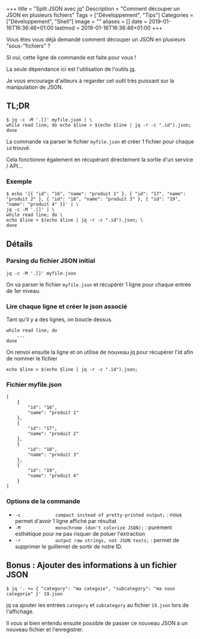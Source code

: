 +++
title = "Split JSON avec jq"
Description = "Comment découper un JSON en plusieurs fichiers"
Tags = ["Développement", "Tips"]
Categories = ["Développement", "Shell"]
image = ""
aliases = []
date = 2019-01-16T16:36:46+01:00
lastmod = 2019-01-16T16:36:46+01:00
+++

Vous êtes vous déjà demandé comment découper un JSON en plusieurs "sous-"fichiers" ?

Si oui, cette ligne de commande est faite pour vous !

La seule dépendance ici est l'utilisation de l'outils [jq](https://stedolan.github.io/jq/).

Je vous encourage d'ailleurs à regarder cet outil très puissant sur la manipulation de JSON.

## TL;DR

```
$ jq -c -M '.[]' myfile.json | \
while read line; do echo $line > $(echo $line | jq -r -c ".id").json; done
```

La commande va parser le fichier `myfile.json` et créer 1 fichier pour chaque `id` trouvé.

Cela fonctionne également en récupérant directement la sortie d'un service / API...

### Exemple

```
$ echo '[{ "id": "16", "name": "produit 1" }, { "id": "17", "name": "produit 2" }, { "id": "18", "name": "produit 3" }, { "id": "19", "name": "produit 4" }]' | \
jq -c -M '.[]' | \
while read line; do \
echo $line > $(echo $line | jq -r -c ".id").json; \
done
```

## Détails

### Parsing du fichier JSON initial

```
jq -c -M '.[]' myfile.json
```

On va parser le fichier `myfile.json` et récupérér 1 ligne pour chaque entrée de 1er niveau.

### Lire chaque ligne et créer le json associé

Tant qu'il y a des lignes, on boucle dessus.

```
while read line; do 
    ...
done
```

On renvoi ensuite la ligne et on utilise de nouveau jq pour récupérer l'id afin de nommer le fichier

```
echo $line > $(echo $line | jq -r -c ".id").json;
```

### Fichier myfile.json

```
[
    {
        "id": "16",
        "name": "produit 1"
    },
    {
        "id": "17",
        "name": "produit 2"
    },
    {
        "id": "18",
        "name": "produit 3"
    },
    {
        "id": "19",
        "name": "produit 4"
    }
]
```

### Options de la commande

* `-c             compact instead of pretty-printed output;` : nous permet d'avoir 1 ligne affiché par résultat
* `-M             monochrome (don't colorize JSON);` : purement esthétique pour ne pas risquer de poluer l'extraction
* `-r             output raw strings, not JSON texts;` : permet de supprimer le guillemet de sortir de notre ID.


## Bonus : Ajouter des informations à un fichier JSON

```
$ jq '. += { "category": "ma categoie", "subcategory": "ma sous categorie" }' 19.json
```

jq va ajouter les entrées `category` et `subcategory` au fichier `19.json` lors de l'affichage.

Il vous ai bien entendu ensuite possible de passer ce nouveau JSON à un nouveau fichier et l'enregistrer.
